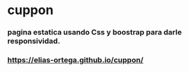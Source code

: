 # cuppon
### pagina estatica usando Css y  boostrap para darle responsividad.
###  https://elias-ortega.github.io/cuppon/